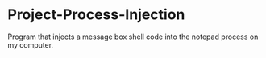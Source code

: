 # Project-Process-Injection
Program that injects a message box shell code into the notepad process on my computer. 
